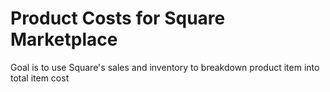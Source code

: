 # Product Costs for Square Marketplace
Goal is to use Square's sales and inventory to breakdown product item into total item cost
